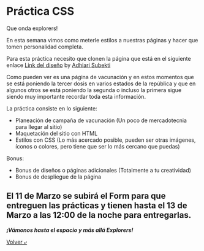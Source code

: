 # Práctica CSS

Que onda explorers!

En esta semana vimos como meterle estilos a nuestras páginas y hacer que tomen personalidad completa.

Para esta práctica necesito que clonen la página que está en el siguiente enlace [Link del diseño](./landingVacunaci%C3%B3n.png) by [Adhiari Subekti](https://dribbble.com/Adhiari_is)

Como pueden ver es una página de vacunación y en estos momentos que se está poniendo la tercer dosis en varios estados de la república y que en algunos otros se está poniendo la segunda o incluso la primera sigue siendo muy importante recordar toda esta información.

La práctica consiste en lo siguiente:

- Planeación de campaña de vacunación (Un poco de mercadotecnia para llegar al sitio)
- Maquetación del sitio con HTML
- Estilos con CSS (Lo más acercado posible, pueden ser otras imágenes, íconos o colores, pero tiene que ser lo más cercano que puedas)

Bonus:
- Bonus de diseños o páginas adicionales (Totalmente a tu creatividad)
- Bonus de despliegue de la página 

## El 11 de Marzo se subirá el Form para que entreguen las prácticas y tienen hasta el 13 de Marzo a las 12:00 de la noche para entregarlas. 
***¡Vámonos hasta el espacio y más allá Explorers!***

[Volver &ldca;](/03%20-%20CSS/README.md "Regresar a página anterior")